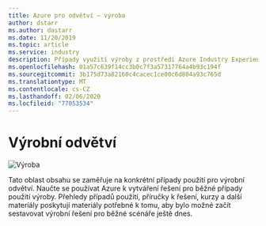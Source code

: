 ```yaml
---
title: Azure pro odvětví – výroba
author: dstarr
ms.author: dastarr
ms.date: 11/20/2019
ms.topic: article
ms.service: industry
description: Případy využití výroby z prostředí Azure Industry Experience
ms.openlocfilehash: 01a57c639f14cc3b0c7f3a57317764a4b93c194f
ms.sourcegitcommit: 3b175d73a82160c4cacec1ce00c6d804a93c765d
ms.translationtype: MT
ms.contentlocale: cs-CZ
ms.lasthandoff: 02/06/2020
ms.locfileid: "77053534"
---
```

# <a name="manufacturing-industry"></a>Výrobní odvětví

![Výroba](./assets/index-assets/manufacturing.png)

Tato oblast obsahu se zaměřuje na konkrétní případy použití pro výrobní odvětví. Naučte se používat Azure k vytváření řešení pro běžné případy použití výroby. Přehledy případů použití, příručky k řešení, kurzy a další materiály poskytují materiály potřebné k tomu, aby bylo možné začít sestavovat výrobní řešení pro běžné scénáře ještě dnes.